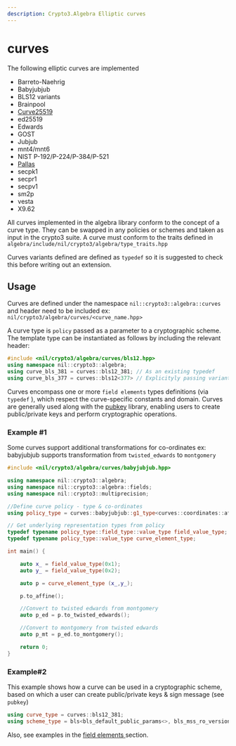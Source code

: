 ```yaml
---
description: Crypto3.Algebra Elliptic curves
---
```


# curves

The following elliptic curves are implemented

* Barreto-Naehrig
* Babyjubjub
* BLS12 variants
* Brainpool
* [Curve25519](https://datatracker.ietf.org/doc/html/rfc7748#section-4.1)
* ed25519
* Edwards
* GOST
* Jubjub
* mnt4/mnt6
* NIST P-192/P-224/P-384/P-521
* [Pallas](https://zips.z.cash/protocol/protocol.pdf#pallasandvesta)
* secpk1
* secpr1
* secpv1
* sm2p
* vesta
* X9.62

All curves implemented in the algebra library conform to the concept of a curve type. They can be swapped in any policies or schemes and taken as input in the crypto3 suite. A curve must conform to the traits defined in `algebra/include/nil/crypto3/algebra/type_traits.hpp`

Curves variants defined are defined as `typedef` so it is suggested to check this before writing out an extension.

## Usage

Curves are defined under the namespace `nil::crypto3::algebra::curves` and header need to be included ex: `nil/crypto3/algebra/curves/<curve_name.hpp>`

A curve type is `policy` passed as a parameter to a cryptographic scheme. The template type can be instantiated as follows by including the relevant header:

```cpp
#include <nil/crypto3/algebra/curves/bls12.hpp>
using namespace nil::crypto3::algebra;
using curve_bls_381 = curves::bls12_381; // As an existing typedef 
using curve_bls_377 = curves::bls12<377> // Explicityly passing variant
```

Curves encompass one or more `field elements` types definitions (via `typedef` ), which respect the curve-specific constants and domain. Curves are generally used along with the [pubkey](https://github.com/NilFoundation/crypto3-pubkey) library, enabling users to create public/private keys and perform cryptographic operations.

### Example #1

Some curves support additional transformations for co-ordinates ex: babyjubjub supports transformation from `twisted_edwards` to `montgomery`

```cpp
#include <nil/crypto3/algebra/curves/babyjubjub.hpp>

using namespace nil::crypto3::algebra;
using namespace nil::crypto3::algebra::fields;
using namespace nil::crypto3::multiprecision;

//Define curve policy - type & co-ordinates
using policy_type = curves::babyjubjub::g1_type<curves::coordinates::affine, curves::forms::montgomery>;

// Get underlying representation types from policy
typedef typename policy_type::field_type::value_type field_value_type;
typedef typename policy_type::value_type curve_element_type;

int main() {

    auto x_ = field_value_type(0x1);
    auto y_ = field_value_type(0x2);

    auto p = curve_element_type (x_,y_);

    p.to_affine();

    //Convert to twisted edwards from montgomery
    auto p_ed = p.to_twisted_edwards();

    //Convert to montgomery from twisted edwards
    auto p_mt = p_ed.to_montgomery();

    return 0;
}
```

### Example#2

This example shows how a curve can be used in a cryptographic scheme, based on which a user can create public/private keys & sign message (see `pubkey`)

```cpp
using curve_type = curves::bls12_381;
using scheme_type = bls<bls_default_public_params<>, bls_mss_ro_version, bls_basic_scheme, curve_type>;
```

Also, see examples in the [field elements ](field.md)section.

